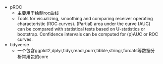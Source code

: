 * pROC
  - 主要用于绘制roc曲线
  - Tools for visualizing, smoothing and comparing receiver operating characteristic (ROC curves). (Partial) area under the curve (AUC) can be compared with statistical tests based on U-statistics or bootstrap. Confidence intervals can be computed for (p)AUC or ROC curves.
* tidyverse
  - 一个包含ggplot2,dplyr,tidyr,readr,purrr,tibble,stringr,forcats等数据分析常用包的core 
